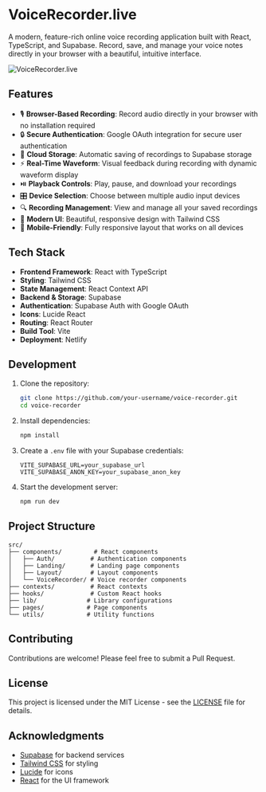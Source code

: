 # VoiceRecorder.live

A modern, feature-rich online voice recording application built with React, TypeScript, and Supabase. Record, save, and manage your voice notes directly in your browser with a beautiful, intuitive interface.

![VoiceRecorder.live](https://github.com/your-username/voice-recorder/raw/main/preview.png)

## Features

- 🎙️ **Browser-Based Recording**: Record audio directly in your browser with no installation required
- 🔒 **Secure Authentication**: Google OAuth integration for secure user authentication
- 💾 **Cloud Storage**: Automatic saving of recordings to Supabase storage
- ⚡ **Real-Time Waveform**: Visual feedback during recording with dynamic waveform display
- ⏯️ **Playback Controls**: Play, pause, and download your recordings
- 🎛️ **Device Selection**: Choose between multiple audio input devices
- 🔍 **Recording Management**: View and manage all your saved recordings
- 🎨 **Modern UI**: Beautiful, responsive design with Tailwind CSS
- 📱 **Mobile-Friendly**: Fully responsive layout that works on all devices

## Tech Stack

- **Frontend Framework**: React with TypeScript
- **Styling**: Tailwind CSS
- **State Management**: React Context API
- **Backend & Storage**: Supabase
- **Authentication**: Supabase Auth with Google OAuth
- **Icons**: Lucide React
- **Routing**: React Router
- **Build Tool**: Vite
- **Deployment**: Netlify

## Development

1. Clone the repository:
   ```bash
   git clone https://github.com/your-username/voice-recorder.git
   cd voice-recorder
   ```

2. Install dependencies:
   ```bash
   npm install
   ```

3. Create a `.env` file with your Supabase credentials:
   ```env
   VITE_SUPABASE_URL=your_supabase_url
   VITE_SUPABASE_ANON_KEY=your_supabase_anon_key
   ```

4. Start the development server:
   ```bash
   npm run dev
   ```

## Project Structure

```
src/
├── components/         # React components
│   ├── Auth/          # Authentication components
│   ├── Landing/       # Landing page components
│   ├── Layout/        # Layout components
│   └── VoiceRecorder/ # Voice recorder components
├── contexts/          # React contexts
├── hooks/             # Custom React hooks
├── lib/              # Library configurations
├── pages/            # Page components
└── utils/            # Utility functions
```

## Contributing

Contributions are welcome! Please feel free to submit a Pull Request.

## License

This project is licensed under the MIT License - see the [LICENSE](LICENSE) file for details.

## Acknowledgments

- [Supabase](https://supabase.io/) for backend services
- [Tailwind CSS](https://tailwindcss.com/) for styling
- [Lucide](https://lucide.dev/) for icons
- [React](https://reactjs.org/) for the UI framework